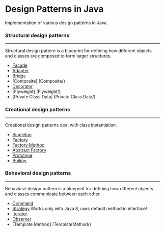 # Design Patterns in Java
Implementation of various design patterns in Java.
### Structural design patterns
---
Structural design pattern is a blueprint for defining how different objects and classes are composed to form larger structures.
* [Facade](Facade/)
* [Adapter](Adapter/)
* [Bridge](Bridge/)
* [Composite] (Composite/) 
* [Decorator](Decorator/)
* [Flyweight] (Flyweight/)
* [Private Class Data] (Private Class Data/)

### Creational design patterns
---
Creational design patterns deal with class instantiation.
* [Singleton](Singleton/)
* [Factory](Factory/)
* [Factory Method](FactoryMethod/)
* [Abstract Factory](AbstractFactory/)
* [Prototype](Prototype/)
* [Builder](Builder/)

### Behavioral design patterns
----
Behavioral design pattern is a blueprint for defining how different objects and classes communicate between each other.
* [Command](Command/)
* [Strategy](Strategy/)  Works only with Java 8, uses default method in interface!
* [Iterator](Iterator/)
* [Observer](Observer/)
* [Template Method] (TemplateMethod/)

